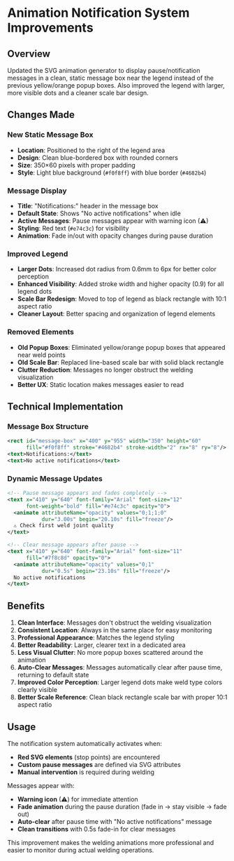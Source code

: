 # Animation Notification System Improvements

## Overview

Updated the SVG animation generator to display pause/notification messages in a clean, static message box near the legend instead of the previous yellow/orange popup boxes. Also improved the legend with larger, more visible dots and a cleaner scale bar design.

## Changes Made

### **New Static Message Box**
- **Location**: Positioned to the right of the legend area
- **Design**: Clean blue-bordered box with rounded corners
- **Size**: 350×60 pixels with proper padding
- **Style**: Light blue background (`#f0f8ff`) with blue border (`#4682b4`)

### **Message Display**
- **Title**: "Notifications:" header in the message box
- **Default State**: Shows "No active notifications" when idle
- **Active Messages**: Pause messages appear with warning icon (⚠)
- **Styling**: Red text (`#e74c3c`) for visibility
- **Animation**: Fade in/out with opacity changes during pause duration

### **Improved Legend**
- **Larger Dots**: Increased dot radius from 0.6mm to 6px for better color perception
- **Enhanced Visibility**: Added stroke width and higher opacity (0.9) for all legend dots
- **Scale Bar Redesign**: Moved to top of legend as black rectangle with 10:1 aspect ratio
- **Cleaner Layout**: Better spacing and organization of legend elements

### **Removed Elements**
- **Old Popup Boxes**: Eliminated yellow/orange popup boxes that appeared near weld points
- **Old Scale Bar**: Replaced line-based scale bar with solid black rectangle
- **Clutter Reduction**: Messages no longer obstruct the welding visualization
- **Better UX**: Static location makes messages easier to read

## Technical Implementation

### **Message Box Structure**
```svg
<rect id="message-box" x="400" y="955" width="350" height="60"
      fill="#f0f8ff" stroke="#4682b4" stroke-width="2" rx="8" ry="8"/>
<text>Notifications:</text>
<text>No active notifications</text>
```

### **Dynamic Message Updates**
```svg
<!-- Pause message appears and fades completely -->
<text x="410" y="640" font-family="Arial" font-size="12"
      font-weight="bold" fill="#e74c3c" opacity="0">
  <animate attributeName="opacity" values="0;1;1;0"
           dur="3.00s" begin="20.10s" fill="freeze"/>
  ⚠ Check first weld joint quality
</text>

<!-- Clear message appears after pause -->
<text x="410" y="640" font-family="Arial" font-size="11"
      fill="#7f8c8d" opacity="0">
  <animate attributeName="opacity" values="0;1"
           dur="0.5s" begin="23.10s" fill="freeze"/>
  No active notifications
</text>
```

## Benefits

1. **Clean Interface**: Messages don't obstruct the welding visualization
2. **Consistent Location**: Always in the same place for easy monitoring
3. **Professional Appearance**: Matches the legend styling
4. **Better Readability**: Larger, clearer text in a dedicated area
5. **Less Visual Clutter**: No more popup boxes scattered around the animation
6. **Auto-Clear Messages**: Messages automatically clear after pause time, returning to default state
7. **Improved Color Perception**: Larger legend dots make weld type colors clearly visible
8. **Better Scale Reference**: Clean black rectangle scale bar with proper 10:1 aspect ratio

## Usage

The notification system automatically activates when:
- **Red SVG elements** (stop points) are encountered
- **Custom pause messages** are defined via SVG attributes
- **Manual intervention** is required during welding

Messages appear with:
- **Warning icon** (⚠) for immediate attention
- **Fade animation** during the pause duration (fade in → stay visible → fade out)
- **Auto-clear** after pause time with "No active notifications" message
- **Clean transitions** with 0.5s fade-in for clear messages

This improvement makes the welding animations more professional and easier to monitor during actual welding operations.
